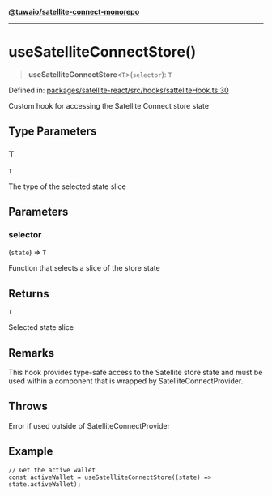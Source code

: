 [**@tuwaio/satellite-connect-monorepo**](../../../README.md)

***

# useSatelliteConnectStore()

> **useSatelliteConnectStore**\<`T`\>(`selector`): `T`

Defined in: [packages/satellite-react/src/hooks/satteliteHook.ts:30](https://github.com/TuwaIO/satellite-connect/blob/ab2889dc16e93ed4e3266b0857ac4dc0998ff86f/packages/satellite-react/src/hooks/satteliteHook.ts#L30)

Custom hook for accessing the Satellite Connect store state

## Type Parameters

### T

`T`

The type of the selected state slice

## Parameters

### selector

(`state`) => `T`

Function that selects a slice of the store state

## Returns

`T`

Selected state slice

## Remarks

This hook provides type-safe access to the Satellite store state and must be used
within a component that is wrapped by SatelliteConnectProvider.

## Throws

Error if used outside of SatelliteConnectProvider

## Example

```tsx
// Get the active wallet
const activeWallet = useSatelliteConnectStore((state) => state.activeWallet);
```
